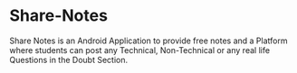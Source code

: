 # Share-Notes

Share Notes is an Android Application to provide free notes and a Platform where students can post any Technical, Non-Technical or any real life Questions in the Doubt Section.
